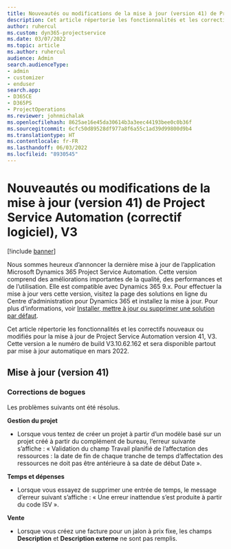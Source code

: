 ```yaml
---
title: Nouveautés ou modifications de la mise à jour (version 41) de Project Service Automation (correctif logiciel), V3
description: Cet article répertorie les fonctionnalités et les correctifs disponibles dans la mise à jour de Microsoft Dynamics 365 Project Service Automation version 41, V3.
author: ruhercul
ms.custom: dyn365-projectservice
ms.date: 03/07/2022
ms.topic: article
ms.author: ruhercul
audience: Admin
search.audienceType:
- admin
- customizer
- enduser
search.app:
- D365CE
- D365PS
- ProjectOperations
ms.reviewer: johnmichalak
ms.openlocfilehash: 8625ae16e45da30614b3a3eec44193bee0c0b36f
ms.sourcegitcommit: 6cfc50d89528df977a8f6a55c1ad39d99800d9b4
ms.translationtype: HT
ms.contentlocale: fr-FR
ms.lasthandoff: 06/03/2022
ms.locfileid: "8930545"
---
```

# <a name="whats-new-or-changed-in-project-service-automation-update-release-41-v3"></a>Nouveautés ou modifications de la mise à jour (version 41) de Project Service Automation (correctif logiciel), V3

[!include [banner](../includes/psa-now-project-operations.md)]

Nous sommes heureux d’annoncer la dernière mise à jour de l’application Microsoft Dynamics 365 Project Service Automation. Cette version comprend des améliorations importantes de la qualité, des performances et de l’utilisation. Elle est compatible avec Dynamics 365 9.x. Pour effectuer la mise à jour vers cette version, visitez la page des solutions en ligne du Centre d’administration pour Dynamics 365 et installez la mise à jour. Pour plus d’informations, voir [Installer, mettre à jour ou supprimer une solution par défaut](/power-platform/admin/install-remove-preferred-solution).

Cet article répertorie les fonctionnalités et les correctifs nouveaux ou modifiés pour la mise à jour de Project Service Automation version 41, V3. Cette version a le numéro de build V3.10.62.162 et sera disponible partout par mise à jour automatique en mars 2022.

## <a name="update-release-41"></a>Mise à jour (version 41)

### <a name="bug-fixes"></a>Corrections de bogues

Les problèmes suivants ont été résolus.

**Gestion du projet**
- Lorsque vous tentez de créer un projet à partir d’un modèle basé sur un projet créé à partir du complément de bureau, l’erreur suivante s’affiche : « Validation du champ Travail planifié de l’affectation des ressources : la date de fin de chaque tranche de temps d’affectation des ressources ne doit pas être antérieure à sa date de début Date ».

**Temps et dépenses**
- Lorsque vous essayez de supprimer une entrée de temps, le message d’erreur suivant s’affiche : « Une erreur inattendue s’est produite à partir du code ISV ».

**Vente**
- Lorsque vous créez une facture pour un jalon à prix fixe, les champs **Description** et **Description externe** ne sont pas remplis. 
